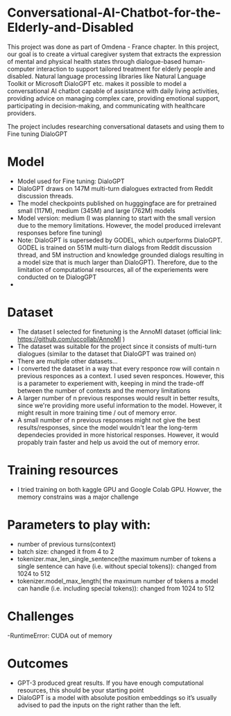 # Conversational-AI-Chatbot-for-the-Elderly-and-Disabled
This project was done as part of Omdena - France chapter.
In this project, our goal is to create a virtual caregiver system that extracts the expression of mental and physical health states through dialogue-based human-computer interaction to support tailored treatment for elderly people and disabled. Natural language processing libraries like Natural Language Toolkit or Microsoft DialoGPT etc. makes it possible to model a conversational AI chatbot capable of assistance with daily living activities, providing advice on managing complex care, providing emotional support, participating in decision-making, and communicating with healthcare providers.
 
 The project includes researching conversational datasets and using them to Fine tuning DialoGPT
 
 
# Model
- Model used for Fine tuning: DialoGPT 
- DialoGPT draws on 147M multi-turn dialogues extracted from Reddit discussion threads.
- The model checkpoints published on hugggingface are for pretrained small (117M), medium (345M) and large (762M) models
- Model version: medium (I was planning to start with the small version due to the memory limitations. However, the model produced irrelevant responses before fine tuning)
- Note: DialoGPT is superseded by GODEL, which outperforms DialoGPT. GODEL is trained on 551M multi-turn dialogs from Reddit discussion thread, and 5M instruction and knowledge grounded dialogs resulting in a model size that is much larger than DialoGPT). Therefore, due to the limitation of computational resources, all of the experiements were conducted on te DialogGPT
- 
 
# Dataset
- The dataset I selected for finetuning is the AnnoMI dataset (official link:  https://github.com/uccollab/AnnoMI )
- The dataset was suitable for the project since it consists of multi-turn dialogues (similar to the dataset that DialoGPT was trained on) 
- There are multiple other  datasets...
- I converted the dataset in a way that every responce row will contain n previous responces as a context. I used seven responces. However, this is a parameter to experiement with, keeping in mind the trade-off between the number of contexts and the memory limitations 
- A larger number of n previous responses would result in better results, since we're providing more useful information to the model. However, it might result in more training time / out of memory error.
- A small number of n previous responses might not give the best results/responses, since the model wouldn't lear the long-term dependecies provided in more historical responses. However, it would propably train faster and help us avoid the out of memory error.


# Training resources
- I tried training on both kaggle GPU and Google Colab GPU. Howver, the memory constrains was a major challenge

# Parameters to play with:
- number of previous turns(context)
- batch size: changed it from 4 to 2
- tokenizer.max_len_single_sentence(the maximum number of tokens a single sentence can have (i.e. without special tokens)): changed from 1024 to 512
- tokenizer.model_max_length( the maximum number of tokens a model can handle (i.e. including special tokens)): changed from 1024 to 512
# Challenges
-RuntimeError: CUDA out of memory
# Outcomes
- GPT-3 produced great results. If you have enough computational resources, this should be your starting point 
- DialoGPT is a model with absolute position embeddings so it’s usually advised to pad the inputs on the right rather than the left.
